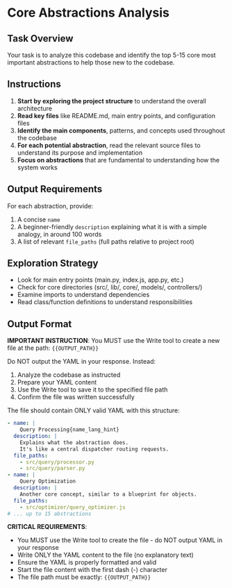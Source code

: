 # Core Abstractions Analysis

## Task Overview

Your task is to analyze this codebase and identify the top 5-15 core most important abstractions to help those new to the codebase.

## Instructions

1. **Start by exploring the project structure** to understand the overall architecture
2. **Read key files** like README.md, main entry points, and configuration files
3. **Identify the main components**, patterns, and concepts used throughout the codebase
4. **For each potential abstraction**, read the relevant source files to understand its purpose and implementation
5. **Focus on abstractions** that are fundamental to understanding how the system works

## Output Requirements

For each abstraction, provide:
1. A concise `name`
2. A beginner-friendly `description` explaining what it is with a simple analogy, in around 100 words
3. A list of relevant `file_paths` (full paths relative to project root)

## Exploration Strategy

- Look for main entry points (main.py, index.js, app.py, etc.)
- Check for core directories (src/, lib/, core/, models/, controllers/)
- Examine imports to understand dependencies
- Read class/function definitions to understand responsibilities

## Output Format

**IMPORTANT INSTRUCTION**: You MUST use the Write tool to create a new file at the path: `{{OUTPUT_PATH}}`

Do NOT output the YAML in your response. Instead:
1. Analyze the codebase as instructed
2. Prepare your YAML content
3. Use the Write tool to save it to the specified file path
4. Confirm the file was written successfully

The file should contain ONLY valid YAML with this structure:

```yaml
- name: |
    Query Processing{name_lang_hint}
  description: |
    Explains what the abstraction does.
    It's like a central dispatcher routing requests.
  file_paths:
    - src/query/processor.py
    - src/query/parser.py
- name: |
    Query Optimization
  description: |
    Another core concept, similar to a blueprint for objects.
  file_paths:
    - src/optimizer/query_optimizer.js
# ... up to 15 abstractions
```

**CRITICAL REQUIREMENTS**: 
- You MUST use the Write tool to create the file - do NOT output YAML in your response
- Write ONLY the YAML content to the file (no explanatory text)
- Ensure the YAML is properly formatted and valid
- Start the file content with the first dash (-) character
- The file path must be exactly: `{{OUTPUT_PATH}}`